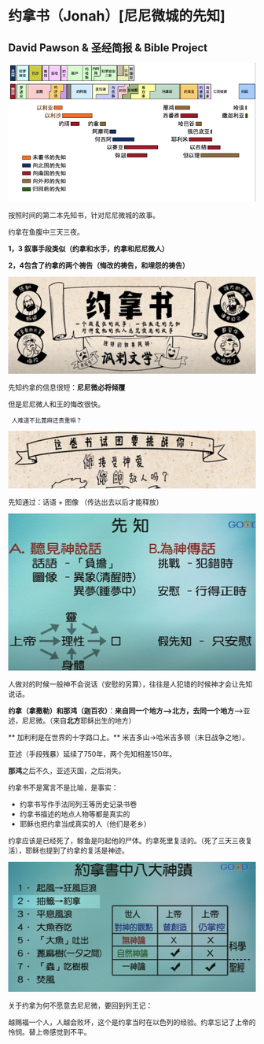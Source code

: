 # 约拿书（Jonah）\[尼尼微城的先知]

## David Pawson & 圣经简报 & Bible Project

![](<../.gitbook/assets/image (173).png>)

按照时间的第二本先知书，针对尼尼微城的故事。

约拿在鱼腹中三天三夜。

**1，3 叙事手段类似（约拿和水手，约拿和尼尼微人）**

**2，4包含了约拿的两个祷告（悔改的祷告，和埋怨的祷告）**

![讽刺文学，讲的是人在极端状况下的经历](<../.gitbook/assets/image (214).png>)

先知约拿的信息很短：**尼尼微必将倾覆**

但是尼尼微人和王的悔改很快。

` 人难道不比蓖麻还贵重嘛？`

![](<../.gitbook/assets/image (215).png>)

  先知通过：话语 + 图像 （传达出去以后才能释放） 

![ 从传播内容上看可以分别出来真假先知](<../.gitbook/assets/image (216).png>)

 人做对的时候一般神不会说话（安慰的另算），往往是人犯错的时候神才会让先知说话。

 **约拿（拿撒勒）和那鸿（迦百农）**：**来自同一个地方-->北方，去同一个地方**-->亚述，尼尼微。（来自**北方**耶稣出生的地方）

** 加利利是在世界的十字路口上。** 米吉多山->哈米吉多顿（末日战争之地）。

亚述（手段残暴）延续了750年，两个先知相差150年。 

 **那鸿**之后不久，亚述灭国，之后消失。

 约拿书不是寓言不是比喻，是事实：

* 约拿书写作手法同列王等历史记录书卷
* 约拿书描述的地点人物等都是真实的
* 耶稣也把约拿当成真实的人（他们是老乡）

约拿应该是已经死了，鲸鱼是叼起他的尸体。约拿死里复活的。（死了三天三夜复活），耶稣也提到了约拿的复活是神迹。

![ 约拿有8个神迹（鲸鱼的只是其中一个）](<../.gitbook/assets/image (217).png>)

 关于约拿为何不愿意去尼尼微，要回到列王记：

 越赐福一个人，人越会败坏，这个是约拿当时在以色列的经验。约拿忘记了上帝的怜悯。替上帝感觉到不平。



























